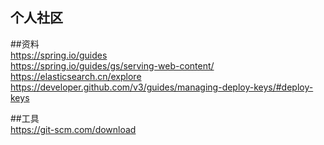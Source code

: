 ## 个人社区

##资料  
https://spring.io/guides  
https://spring.io/guides/gs/serving-web-content/  
https://elasticsearch.cn/explore  
https://developer.github.com/v3/guides/managing-deploy-keys/#deploy-keys  

##工具  
https://git-scm.com/download  